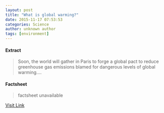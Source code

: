 ```yaml
---
layout: post
title: "What is global warming?"
date: 2015-11-17 07:53:53
categories: Science
author: unknown author
tags: [environment]
---
```



#### Extract
>Soon, the world will gather in Paris to forge a global pact to reduce greenhouse gas emissions blamed for dangerous levels of global warming....

#### Factsheet
>factsheet unavailable

[Visit Link](http://phys.org/news/2015-11-global_1.html)


